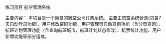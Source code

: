 练习项目    航空管理系统

主要内容：
本项目是一个简易的航空公司订票系统。
主要由航空系统登录(包含7天自动登录功能)、用户修改密码功能、用户管理页自动查询功能（含分页查询）、
航班计划管理功能（含查询航班城市，航班计划状态修改）、机票统计功能、用户新增功能等部分组成。
